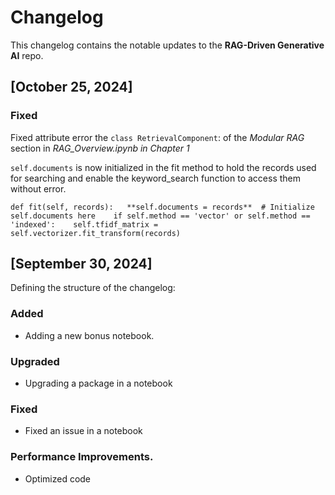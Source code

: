 # Changelog

This changelog contains the notable updates to the **RAG-Driven Generative AI** repo.



## [October 25, 2024]

### Fixed
Fixed attribute error the `class RetrievalComponent`: of the *Modular RAG* section in *RAG_Overview.ipynb in Chapter 1*

`self.documents` is now initialized in the fit method to hold the records used for searching and enable the keyword_search function to access them without error.   

  `def fit(self, records):  
      **self.documents = records**  # Initialize self.documents here   
      if self.method == 'vector' or self.method == 'indexed':   
        self.tfidf_matrix = self.vectorizer.fit_transform(records)`   



## [September 30, 2024]
Defining the structure of the changelog:

### Added
- Adding a new bonus notebook.

### Upgraded
- Upgrading a package in a notebook

### Fixed
- Fixed an issue in a notebook

### Performance Improvements.
- Optimized code 
